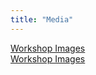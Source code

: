 ```yaml
---
title: "Media"
---
```







<div class='button -regular center'>
<a href="{{ site.baseurl }}/announcements">Workshop Images</a>
</div>
<div class='button -regular center'>
<a href="{{ site.baseurl }}/announcements">Workshop Images</a>
</div>